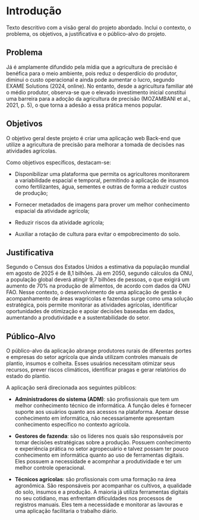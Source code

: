 # Introdução

<!-- TODO: Pamela-->
<!-- TODO: Matheus-->
Texto descritivo com a visão geral do projeto abordado. Inclui o contexto, o problema, os objetivos, a justificativa e o público-alvo do projeto.


## Problema
Já é amplamente difundido pela mídia que a agricultura de precisão é benéfica para o meio ambiente, pois reduz o desperdício do produtor, diminui o custo operacional e ainda pode aumentar o lucro, segundo EXAME Solutions (2024, online). No entanto, desde a agricultura familiar até o médio produtor, observa-se que o elevado investimento inicial constitui uma barreira para a adoção da agricultura de precisão (MOZAMBANI et al., 2021, p. 5), o que torna a adesão a essa prática menos popular.

## Objetivos

O objetivo geral deste projeto é criar uma aplicação web Back-end que utilize a agricultura de precisão para melhorar a tomada de decisões nas atividades agrícolas. 

Como objetivos específicos, destacam-se: 

* Disponibilizar uma plataforma que permita os agricultores monitorarem a variabilidade espacial e temporal, permitindo a aplicação de insumos como fertilizantes, água, sementes e outras de forma a reduzir custos de produção; 

* Fornecer metadados de imagens para prover um melhor conhecimento espacial da atividade agrícola; 

* Reduzir riscos da atividade agrícola; 

* Auxiliar a rotação de cultura para evitar o empobrecimento do solo. 


## Justificativa

Segundo o Census dos Estados Unidos a estimativa da população mundial em agosto de 2025 é de 8,1 bilhões. Já em 2050, segundo cálculos da ONU, a população global deverá atingir 9,7 bilhões de pessoas, o que exigirá um aumento de 70% na produção de alimentos, de acordo com dados da ONU FAO. Nesse contexto, o desenvolvimento de uma aplicação de gestão e acompanhamento de áreas wagrícolas e fazendas surge como uma solução estratégica, pois permite monitorar as atividades agrícolas, identificar oportunidades de otimização e apoiar decisões baseadas em dados, aumentando a produtividade e a sustentabilidade do setor.

## Público-Alvo

O público-alvo da aplicação abrange produtores rurais de diferentes portes e empresas do setor agrícola que ainda utilizam controles manuais de plantio, insumos e colheita. Esses usuários necessitam otimizar seus recursos, prever riscos climáticos, identificar pragas e gerar relatórios do estado do plantio.

A aplicação será direcionada aos seguintes públicos:

* **Administradores do sistema (ADM)**: são profissionais que tem um melhor conhecimento técnico de informática. A função deles é fornecer suporte aos usuários quanto aos acessos na plataforma. Apesar desse conhecimento em informática, não necessariamente apresentam conhecimento específico no contexto agrícola.


* **Gestores de fazenda**: são os líderes nos quais são responsáveis por tomar decisões estratégicas sobre a produção. Possuem conhecimento e experiência prática no setor agropecuário e talvez possam ter pouco conhecimento em informática quanto ao uso de ferramentas digitais. Eles possuem a necessidade e acompnhar a produtividade e ter um melhor controle operacional.

* **Técnicos agrícolas**: são profissionais com uma formação na área agronômica. São responsáveis por acompanhar os cultivos, a qualidade do solo, insumos e a produção. A maioria já utiliza ferramentas digitais no seu cotidiano, mas enfrentam dificuldades nos processos de registros manuais. Eles tem a necessidade e monitorar as lavouras e uma aplicação facilitaria o trabalho diário.
